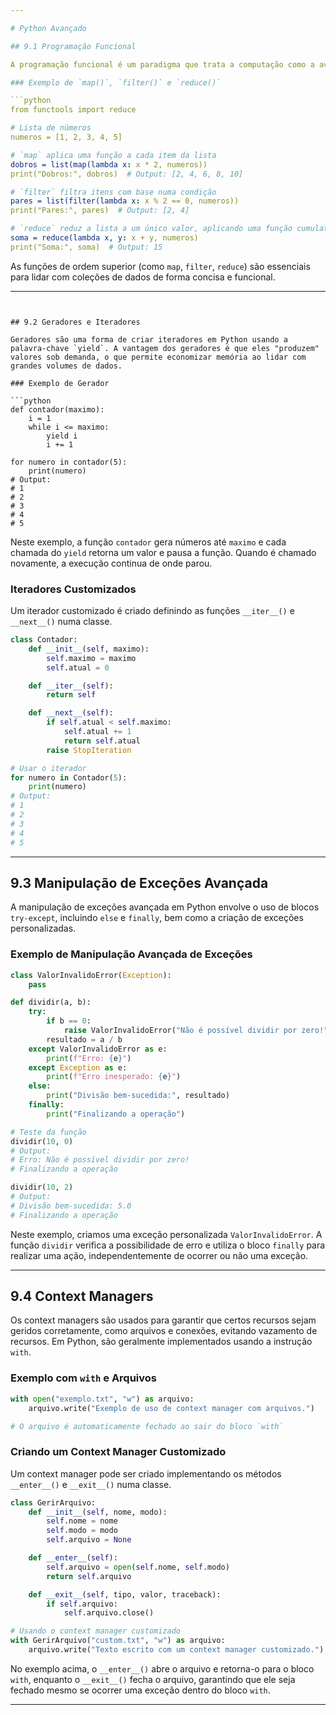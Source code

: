 ```yaml
---

# Python Avançado

## 9.1 Programação Funcional

A programação funcional é um paradigma que trata a computação como a avaliação de funções matemáticas, evitando estados mutáveis e efeitos colaterais. Em Python, funções como `map()`, `filter()` e `reduce()` são comuns na programação funcional.

### Exemplo de `map()`, `filter()` e `reduce()`

```python
from functools import reduce

# Lista de números
numeros = [1, 2, 3, 4, 5]

# `map` aplica uma função a cada item da lista
dobros = list(map(lambda x: x * 2, numeros))
print("Dobros:", dobros)  # Output: [2, 4, 6, 8, 10]

# `filter` filtra itens com base numa condição
pares = list(filter(lambda x: x % 2 == 0, numeros))
print("Pares:", pares)  # Output: [2, 4]

# `reduce` reduz a lista a um único valor, aplicando uma função cumulativa
soma = reduce(lambda x, y: x + y, numeros)
print("Soma:", soma)  # Output: 15
```

As funções de ordem superior (como `map`, `filter`, `reduce`) são essenciais para lidar com coleções de dados de forma concisa e funcional.

---
```


## 9.2 Geradores e Iteradores

Geradores são uma forma de criar iteradores em Python usando a palavra-chave `yield`. A vantagem dos geradores é que eles "produzem" valores sob demanda, o que permite economizar memória ao lidar com grandes volumes de dados.

### Exemplo de Gerador

```python
def contador(maximo):
    i = 1
    while i <= maximo:
        yield i
        i += 1

for numero in contador(5):
    print(numero)
# Output:
# 1
# 2
# 3
# 4
# 5
```

Neste exemplo, a função `contador` gera números até `maximo` e cada chamada do `yield` retorna um valor e pausa a função. Quando é chamado novamente, a execução continua de onde parou.

### Iteradores Customizados

Um iterador customizado é criado definindo as funções `__iter__()` e `__next__()` numa classe.

```python
class Contador:
    def __init__(self, maximo):
        self.maximo = maximo
        self.atual = 0

    def __iter__(self):
        return self

    def __next__(self):
        if self.atual < self.maximo:
            self.atual += 1
            return self.atual
        raise StopIteration

# Usar o iterador
for numero in Contador(5):
    print(numero)
# Output:
# 1
# 2
# 3
# 4
# 5
```

---

## 9.3 Manipulação de Exceções Avançada

A manipulação de exceções avançada em Python envolve o uso de blocos `try-except`, incluindo `else` e `finally`, bem como a criação de exceções personalizadas.

### Exemplo de Manipulação Avançada de Exceções

```python
class ValorInvalidoError(Exception):
    pass

def dividir(a, b):
    try:
        if b == 0:
            raise ValorInvalidoError("Não é possível dividir por zero!")
        resultado = a / b
    except ValorInvalidoError as e:
        print(f"Erro: {e}")
    except Exception as e:
        print(f"Erro inesperado: {e}")
    else:
        print("Divisão bem-sucedida:", resultado)
    finally:
        print("Finalizando a operação")

# Teste da função
dividir(10, 0)
# Output:
# Erro: Não é possível dividir por zero!
# Finalizando a operação

dividir(10, 2)
# Output:
# Divisão bem-sucedida: 5.0
# Finalizando a operação
```

Neste exemplo, criamos uma exceção personalizada `ValorInvalidoError`. A função `dividir` verifica a possibilidade de erro e utiliza o bloco `finally` para realizar uma ação, independentemente de ocorrer ou não uma exceção.

---

## 9.4 Context Managers

Os context managers são usados para garantir que certos recursos sejam geridos corretamente, como arquivos e conexões, evitando vazamento de recursos. Em Python, são geralmente implementados usando a instrução `with`.

### Exemplo com `with` e Arquivos

```python
with open("exemplo.txt", "w") as arquivo:
    arquivo.write("Exemplo de uso de context manager com arquivos.")

# O arquivo é automaticamente fechado ao sair do bloco `with`
```

### Criando um Context Manager Customizado

Um context manager pode ser criado implementando os métodos `__enter__()` e `__exit__()` numa classe.

```python
class GerirArquivo:
    def __init__(self, nome, modo):
        self.nome = nome
        self.modo = modo
        self.arquivo = None

    def __enter__(self):
        self.arquivo = open(self.nome, self.modo)
        return self.arquivo

    def __exit__(self, tipo, valor, traceback):
        if self.arquivo:
            self.arquivo.close()

# Usando o context manager customizado
with GerirArquivo("custom.txt", "w") as arquivo:
    arquivo.write("Texto escrito com um context manager customizado.")
```

No exemplo acima, o `__enter__()` abre o arquivo e retorna-o para o bloco `with`, enquanto o `__exit__()` fecha o arquivo, garantindo que ele seja fechado mesmo se ocorrer uma exceção dentro do bloco `with`.

---
